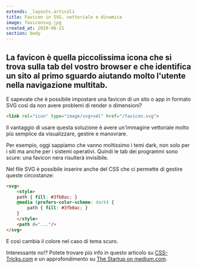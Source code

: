 ```yaml
---
extends: _layouts.articoli
title: Favicon in SVG, vettoriale e dinamica
image: faviconsvg.jpg
created_at: 2020-06-21
section: body
---
```


## La favicon è quella piccolissima icona che si trova sulla tab del vostro browser e che identifica un sito al primo sguardo aiutando molto l'utente nella navigazione multitab. 

E sapevate che è possibile impostare una favicon di un sito o app in formato SVG così da non avere problemi di render o dimensioni?

```html
<link rel="icon" type="image/svg+xml" href="/favicon.svg">
```

Il vantaggio di usare questa soluzione è avere un'immagine vettoriale molto più semplice da visualizzare, gestire e manovrare.

Per esempio, oggi sappiamo che vanno moltissimo i temi dark, non solo per i siti ma anche per i sistemi operativi. Quindi le tab dei programmi sono scure: una favicon nera risulterà invisibile.

Nel file SVG è possibile inserire anche del CSS che ci permette di gestire queste circostanze:

```html
<svg>
    <style>
    path { fill: #3fb0ac; }
    @media (prefers-color-scheme: dark) {
        path { fill: #3fb0ac; }
    }
    </style>
    <path d="..."/>
</svg>
```

E così cambia il colore nel caso di tema scuro.

Interessante no!? Potete trovare più info in questo articolo su [CSS-Tricks.com](https://css-tricks.com/svg-favicons-and-all-the-fun-things-we-can-do-with-them/?ref=webdesignernews.com) e un approfondimento su [The Startup on medium.com](https://medium.com/swlh/are-you-using-svg-favicons-yet-a-guide-for-modern-browsers-836a6aace3df).